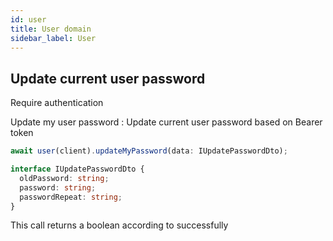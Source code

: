 ```yaml
---
id: user
title: User domain
sidebar_label: User
---
```


## Update current user password
<span class="badge badge--warning">Require authentication</span>

Update my user password :
Update current user password based on Bearer token

```ts
await user(client).updateMyPassword(data: IUpdatePasswordDto);
```

```ts
interface IUpdatePasswordDto {
  oldPassword: string;
  password: string;
  passwordRepeat: string;
}
```

This call returns a boolean according to successfully